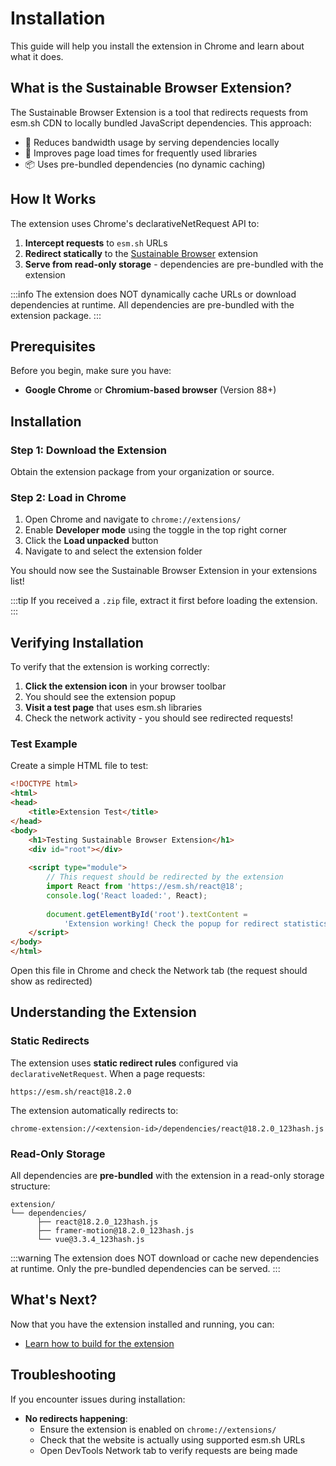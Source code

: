 # Installation

This guide will help you install the extension in Chrome and learn about what it does.

## What is the Sustainable Browser Extension?

The Sustainable Browser Extension is a tool that redirects requests from esm.sh CDN to locally bundled JavaScript dependencies. This approach:

- 🌱 Reduces bandwidth usage by serving dependencies locally
- 🚀 Improves page load times for frequently used libraries
- 📦 Uses pre-bundled dependencies (no dynamic caching)

## How It Works

The extension uses Chrome's declarativeNetRequest API to:

1. **Intercept requests** to `esm.sh` URLs
2. **Redirect statically** to the [Sustainable Browser](https://chromewebstore.google.com/detail/sustainable-browser/cdpbgdconlejjfnpifkpalpcfohmiolf) extension
3. **Serve from read-only storage** - dependencies are pre-bundled with the extension

:::info
The extension does NOT dynamically cache URLs or download dependencies at runtime. All dependencies are pre-bundled with the extension package.
:::

## Prerequisites

Before you begin, make sure you have:

- **Google Chrome** or **Chromium-based browser** (Version 88+)

## Installation

### Step 1: Download the Extension

Obtain the extension package from your organization or source.

### Step 2: Load in Chrome

1. Open Chrome and navigate to `chrome://extensions/`
2. Enable **Developer mode** using the toggle in the top right corner
3. Click the **Load unpacked** button
4. Navigate to and select the extension folder

You should now see the Sustainable Browser Extension in your extensions list!

:::tip
If you received a `.zip` file, extract it first before loading the extension.
:::

## Verifying Installation

To verify that the extension is working correctly:

1. **Click the extension icon** in your browser toolbar
2. You should see the extension popup
3. **Visit a test page** that uses esm.sh libraries
4. Check the network activity - you should see redirected requests!

### Test Example

Create a simple HTML file to test:

```html
<!DOCTYPE html>
<html>
<head>
    <title>Extension Test</title>
</head>
<body>
    <h1>Testing Sustainable Browser Extension</h1>
    <div id="root"></div>
    
    <script type="module">
        // This request should be redirected by the extension
        import React from 'https://esm.sh/react@18';
        console.log('React loaded:', React);
        
        document.getElementById('root').textContent = 
            'Extension working! Check the popup for redirect statistics.';
    </script>
</body>
</html>
```

Open this file in Chrome and check the Network tab (the request should show as redirected)

## Understanding the Extension

### Static Redirects

The extension uses **static redirect rules** configured via `declarativeNetRequest`. When a page requests:

```
https://esm.sh/react@18.2.0
```

The extension automatically redirects to:

```
chrome-extension://<extension-id>/dependencies/react@18.2.0_123hash.js
```

### Read-Only Storage

All dependencies are **pre-bundled** with the extension in a read-only storage structure:

```
extension/
└── dependencies/
      ├── react@18.2.0_123hash.js
      ├── framer-motion@18.2.0_123hash.js
      └── vue@3.3.4_123hash.js
```

:::warning
The extension does NOT download or cache new dependencies at runtime. Only the pre-bundled dependencies can be served.
:::

## What's Next?

Now that you have the extension installed and running, you can:

- [Learn how to build for the extension](/docs/vite-postprocessing/using-build-swapping.md)

## Troubleshooting

If you encounter issues during installation:


- **No redirects happening**: 
  - Ensure the extension is enabled on `chrome://extensions/`
  - Check that the website is actually using supported esm.sh URLs
  - Open DevTools Network tab to verify requests are being made
